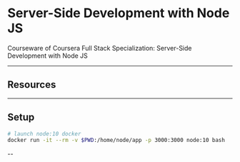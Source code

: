 # Server-Side Development with Node JS

Courseware of Coursera Full Stack Specialization: Server-Side Development with Node JS

---

## Resources

---

## Setup

```bash
# launch node:10 docker
docker run -it --rm -v $PWD:/home/node/app -p 3000:3000 node:10 bash
```
--